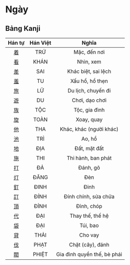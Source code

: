 <link href="styles.css" rel="stylesheet">

# Ngày

## Bảng Kanji

| Hán tự | Hán Việt | Nghĩa |
| :---: | :---: | :---: |
| [<span class="stroke-order">着</span>](https://www.tiengnhatdongian.com/kanji/giai-nghia-kanji-%E7%9D%80) | TRỨ | Mặc, đến nơi |
| [<span class="stroke-order">看</span>](https://www.tiengnhatdongian.com/kanji/giai-nghia-kanji-%E7%9C%8B) | KHÁN | Nhìn, xem |
| [<span class="stroke-order">差</span>](https://www.tiengnhatdongian.com/kanji/giai-nghia-kanji-%E5%B7%AE) | SAI | Khác biệt, sai lệch |
| [<span class="stroke-order">羞</span>](https://www.tiengnhatdongian.com/kanji/giai-nghia-kanji-%E7%BE%9E) | TU | Xấu hổ, hổ thẹn |
| [<span class="stroke-order">旅</span>](https://www.tiengnhatdongian.com/kanji/giai-nghia-kanji-%E6%97%85) | LỮ | Du lịch, chuyến đi |
| [<span class="stroke-order">遊</span>](https://www.tiengnhatdongian.com/kanji/giai-nghia-kanji-%E9%81%8A) | DU | Chơi, dạo chơi |
| [<span class="stroke-order">族</span>](https://www.tiengnhatdongian.com/kanji/giai-nghia-kanji-%E6%97%8F) | TỘC | Tộc, gia đình |
| [<span class="stroke-order">旋</span>](https://www.tiengnhatdongian.com/kanji/giai-nghia-kanji-%E6%97%8B) | TOÀN | Xoay, quay |
| [<span class="stroke-order">他</span>](https://www.tiengnhatdongian.com/kanji/giai-nghia-kanji-%E4%BB%96) | THA | Khác, khác (người khác) |
| [<span class="stroke-order">池</span>](https://www.tiengnhatdongian.com/kanji/giai-nghia-kanji-%E6%B1%A0) | TRÌ | Ao, hồ |
| [<span class="stroke-order">地</span>](https://www.tiengnhatdongian.com/kanji/giai-nghia-kanji-%E5%9C%B0) | ĐỊA | Đất, mặt đất |
| [<span class="stroke-order">施</span>](https://www.tiengnhatdongian.com/kanji/giai-nghia-kanji-%E6%96%BD) | THI | Thi hành, ban phát |
| [<span class="stroke-order">打</span>](https://www.tiengnhatdongian.com/kanji/giai-nghia-kanji-%E6%89%93) | ĐẢ | Đánh, gõ |
| [<span class="stroke-order">灯</span>](https://www.tiengnhatdongian.com/kanji/giai-nghia-kanji-%E7%81%AF) | ĐĂNG | Đèn |
| [<span class="stroke-order">釘</span>](https://www.tiengnhatdongian.com/kanji/giai-nghia-kanji-%E9%87%98) | ĐINH | Đinh |
| [<span class="stroke-order">訂</span>](https://www.tiengnhatdongian.com/kanji/giai-nghia-kanji-%E8%A8%82) | ĐÍNH | Đính chính, sửa chữa |
| [<span class="stroke-order">頂</span>](https://www.tiengnhatdongian.com/kanji/giai-nghia-kanji-%E9%A0%82) | ĐỈNH | Đỉnh, chóp |
| [<span class="stroke-order">代</span>](https://www.tiengnhatdongian.com/kanji/giai-nghia-kanji-%E4%BB%A3) | ĐẠI | Thay thế, thế hệ |
| [<span class="stroke-order">袋</span>](https://www.tiengnhatdongian.com/kanji/giai-nghia-kanji-%E8%A2%8B) | ĐẠI | Túi, bao |
| [<span class="stroke-order">貸</span>](https://www.tiengnhatdongian.com/kanji/giai-nghia-kanji-%E8%B2%B8) | THẢI | Cho vay |
| [<span class="stroke-order">伐</span>](https://www.tiengnhatdongian.com/kanji/giai-nghia-kanji-%E4%BC%90) | PHẠT | Chặt (cây), đánh |
| [<span class="stroke-order">閥</span>](https://www.tiengnhatdongian.com/kanji/giai-nghia-kanji-%E9%96%A5) | PHIỆT | Gia đình quyền thế, bè phái |

